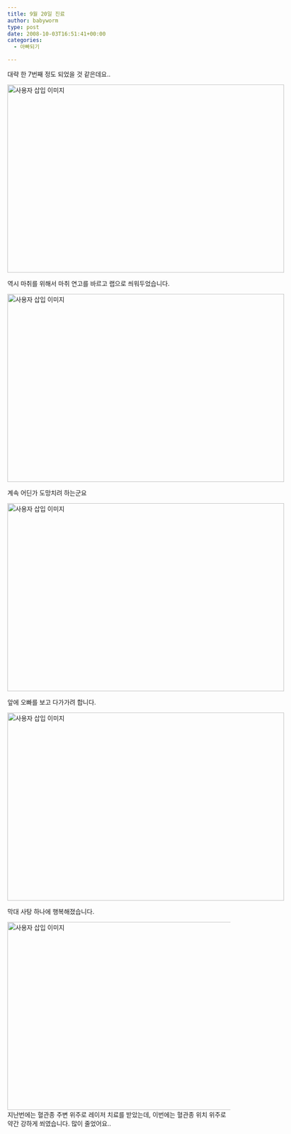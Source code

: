 ```yaml
---
title: 9월 20일 진료
author: babyworm
type: post
date: 2008-10-03T16:51:41+00:00
categories:
  - 아빠되기

---
```

대략 한 7번째 정도 되었을 것 같은데요..

<div style="width: 710px" class="wp-caption aligncenter">
  <img loading="lazy" decoding="async" src="https://i0.wp.com/babyworm.net/wordpress/wp-content/uploads/1/hk320000000000.JPG?resize=625%2C424" width="625" height="424" alt="사용자 삽입 이미지" data-recalc-dims="1" />
  
  <p class="wp-caption-text">
    역시 마취를 위해서 마취 연고를 바르고 랩으로 씌워두었습니다.
  </p>
</div>

<div style="width: 710px" class="wp-caption aligncenter">
  <img loading="lazy" decoding="async" src="https://i0.wp.com/babyworm.net/wordpress/wp-content/uploads/1/jk350000000000.JPG?resize=625%2C424" width="625" height="424" alt="사용자 삽입 이미지" data-recalc-dims="1" />
  
  <p class="wp-caption-text">
    계속 어딘가 도망치려 하는군요
  </p>
</div>

<div style="width: 710px" class="wp-caption aligncenter">
  <img loading="lazy" decoding="async" src="https://i0.wp.com/babyworm.net/wordpress/wp-content/uploads/1/jk350000000001.JPG?resize=625%2C424" width="625" height="424" alt="사용자 삽입 이미지" data-recalc-dims="1" />
  
  <p class="wp-caption-text">
    앞에 오빠를 보고 다가가려 합니다.
  </p>
</div>

<div style="width: 710px" class="wp-caption aligncenter">
  <img loading="lazy" decoding="async" src="https://i0.wp.com/babyworm.net/wordpress/wp-content/uploads/1/jk350000000002.JPG?resize=625%2C424" width="625" height="424" alt="사용자 삽입 이미지" data-recalc-dims="1" />
  
  <p class="wp-caption-text">
    막대 사탕 하나에 행복해졌습니다.
  </p>
</div>

<img loading="lazy" decoding="async" src="https://i0.wp.com/babyworm.net/wordpress/wp-content/uploads/1/ik270000000000.JPG?resize=625%2C424" class="aligncenter" width="625" height="424" alt="사용자 삽입 이미지" data-recalc-dims="1" /> 지난번에는 혈관종 주변 위주로 레이저 치료를 받았는데, 이번에는 혈관종 위치 위주로 약간 강하게 쐬였습니다. 많이 줄었어요.. 
